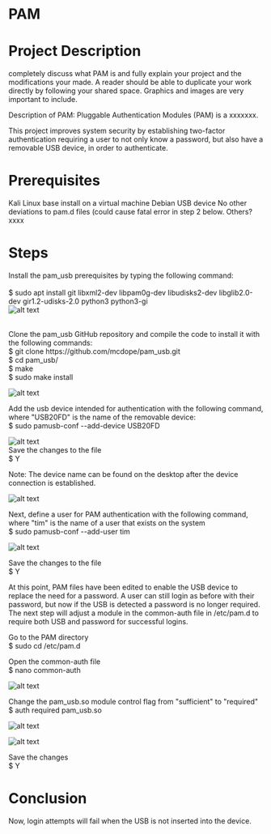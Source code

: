 # PAM

# Project Description
completely discuss what PAM is
and fully explain your project and the modifications your made. A reader should be able to duplicate your
work directly by following your shared space. Graphics and images are very important to include. 

Description of PAM: Pluggable Authentication Modules (PAM) is a xxxxxxx.

This project improves system security by establishing two-factor authentication requiring a user to not only know a password, but also have a removable USB device, in order to authenticate.

# Prerequisites

Kali Linux base install on a virtual machine
Debian
USB device
No other deviations to pam.d files (could cause fatal error in step 2 below.
Others?xxxx

# Steps

Install the pam_usb prerequisites by typing the following command: <br />
 <br />
  $ sudo apt install git libxml2-dev libpam0g-dev libudisks2-dev libglib2.0-dev gir1.2-udisks-2.0 python3 python3-gi
  <br />
 ![alt text](https://github.com/TCleary24/PAM_USB_2FA/blob/main/prereq%20installation.png)
  
   <br />
Clone the pam_usb GitHub repository and compile the code to install it with the following commands: <br />
  $ git clone https://github.com/mcdope/pam_usb.git <br />
  $ cd pam_usb/ <br />
  $ make <br />
  $ sudo make install <br />
  
   ![alt text](https://github.com/TCleary24/PAM_USB_2FA/blob/main/github%20compile.png) <br />
  
Add the usb device intended for authentication with the following command, where "USB20FD" is the name of the removable device: <br />
  $ sudo pamusb-conf --add-device USB20FD <br />
  
  ![alt text](https://github.com/TCleary24/PAM_USB_2FA/blob/main/add%20device.png)
  <br />
Save the changes to the file <br />
  $ Y
   <br />
   
Note: The device name can be found on the desktop after the device connection is established. <br />

![alt text](https://github.com/TCleary24/PAM_USB_2FA/blob/main/device%20name%20homescreen.png)<br />

Next, define a user for PAM authentication with the following command, where "tim" is the name of a user that exists on the system <br />
  $ sudo pamusb-conf --add-user tim
  
  ![alt text](https://github.com/TCleary24/PAM_USB_2FA/blob/main/add%20user.png)
  
 Save the changes to the file <br />
  $ Y
  
 At this point, PAM files have been edited to enable the USB device to replace the need for a password.  A user can still login as before with their password, but now if the USB is detected a password is no longer required.  The next step will adjust a module in the common-auth file in /etc/pam.d to require both USB and password for successful logins. <br />
 
Go to the PAM directory <br />
  $ sudo cd /etc/pam.d
    
Open the common-auth file <br />
  $ nano common-auth
  
![alt text](https://github.com/TCleary24/PAM_USB_2FA/blob/main/edit%20pamd.png)
  
Change the pam_usb.so module control flag from "sufficient" to "required" <br />
  $ auth  required  pam_usb.so
 
 ![alt text](https://github.com/TCleary24/PAM_USB_2FA/blob/main/common_auth_initial.png)
 
 ![alt text](https://github.com/TCleary24/PAM_USB_2FA/blob/main/common_auth_final.png)
 
 
Save the changes <br />
  $ Y

# Conclusion
Now, login attempts will fail when the USB is not inserted into the device.
